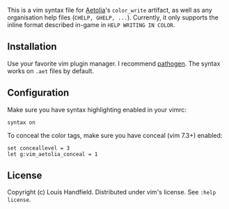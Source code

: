 This is a vim syntax file for [Aetolia](http://www.aetolia.com)'s `color_write`
artifact, as well as any organisation help files (`CHELP, GHELP, ...`).
Currently, it only supports the inline format described in-game in `HELP
WRITING IN COLOR`.

## Installation

Use your favorite vim plugin manager. I recommend
[pathogen](https://github.com/tpope/vim-pathogen). The syntax works on `.aet`
files by default.

## Configuration

Make sure you have syntax highlighting enabled in your vimrc:

```
syntax on
```

To conceal the color tags, make sure you have conceal (vim 7.3+) enabled:

```
set conceallevel = 3
let g:vim_aetolia_conceal = 1
```

## License

Copyright (c) Louis Handfield. Distributed under vim's license. See `:help license`.
